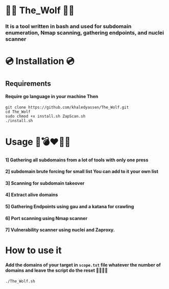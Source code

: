 # 🐺️🐺️ The_Wolf 🐺️🐺️

### It is a tool written in bash and used for subdomain enumeration, Nmap scanning, gathering endpoints, and nuclei scanner

# 💿️ Installation 💿️ 

## Requirements 

#### Require go language in your machine Then

```
git clone https://github.com/khaledyassen/The_Wolf.git
cd The_Wolf
sudo chmod +x install.sh ZapScan.sh
./install.sh
```

# Usage 🐺️💣️❤️‍🔥️🐺️

#### 1] Gathering all subdomains from a lot of tools with only one press  

#### 2] subdomain brute forcing for small list You can add to it your own list 

#### 3] Scanning for subdomain takeover  

#### 4] Extract alive domains  

#### 5] Gathering Endpoints using gau and a katana for crawling

#### 6] Port scanning using Nmap scanner

#### 7] Vulnerability scanner using nuclei and Zaproxy.

# How to use it

#### Add the domains of your target in `scope.txt` file whatever the number of domains and leave the script do the reset 🐺️😎️🥰️🐺️

```
./The_Wolf.sh
```
